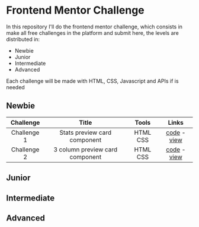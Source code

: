 # Frontend Mentor Challenge

In this repository I'll do the frontend mentor challenge, which consists in make all free challenges in the platform and submit here, the levels are distributed in:
- Newbie
- Junior
- Intermediate
- Advanced

Each challenge will be made with HTML, CSS, Javascript and APIs if is needed

## Newbie

| Challenge | Title | Tools | Links |
| :-------: | :---: | :---: | :---: | 
| Challenge 1 | Stats preview card component | HTML CSS | [code](https://github.com/PedroHigueraG/Stats-preview-card-component) - [view](https://pedrohiguerag.github.io/Stats-preview-card-component/) |
| Challenge 2 | 3 column preview card component | HTML CSS | [code](https://github.com/PedroHigueraG/Stats-preview-card-component) - [view](https://pedrohiguerag.github.io/Stats-preview-card-component/) |
## Junior
## Intermediate
## Advanced
